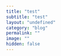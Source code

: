 ```yaml
---
title: "test"
subtitle: "test"
layout: "undefined"
category: "blog"
permalink: ""
image: ""
hidden: false
---
```



